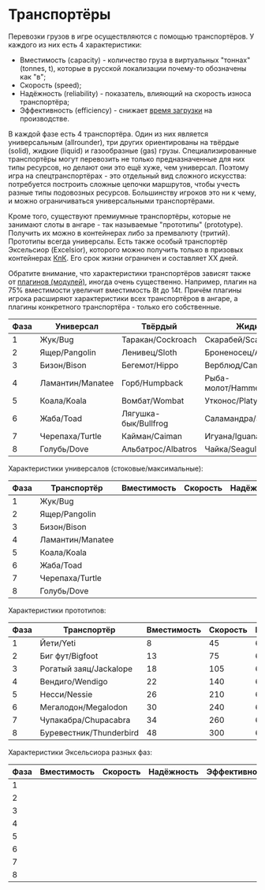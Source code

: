 # Транспортёры

Перевозки грузов в игре осуществляются с помощью транспортёров. У каждого из них есть 4 характеристики:

- Вместимость (capacity) - количество груза в виртуальных "тоннах" (tonnes, t), которые в русской локализации почему-то обозначены как "в";
- Скорость (speed);
- Надёжность (reliability) - показатель, влияющий на скорость износа транспортёра;
- Эффективность (efficiency) - снижает [время загрузки](wt.md) на производстве.

В каждой фазе есть 4 транспортёра. Один из них является универсальным (allrounder), три других ориентированы на твёрдые (solid), жидкие (liquid)
и газообразные (gas) грузы. Специализированные транспортёры могут перевозить не только предназначенные для них типы ресурсов, но делают они это
ещё хуже, чем универсал. Поэтому игра на спецтранспортёрах - это отдельный вид сложного искусства: потребуется построить сложные цепочки маршрутов,
чтобы учесть разные типы подовозных ресурсов. Большинству игроков это ни к чему, и можно ограничиваться универсальными транспортёрами.

Кроме того, существуют премиумные транспортёры, которые не занимают слоты в ангаре - так называемые "прототипы" (prototype). Получить их можно
в контейнерах либо за премвалюту (тритий). Прототипы всегда универсалы. Есть также особый транспортёр Эксельсиор (Excelsior), которого можно
получить только в призовых контейнерах [КпК](cvc.md). Его срок жизни ограничен и составляет XX дней.

Обратите внимание, что характеристики транспортёров зависят также от [плагинов (модулей)](plugins.md), иногда очень существенно. Например,
плагин на 75% вместимости увеличит вместимость 8t до 14t. Причём плагины игрока расширяют характеристики всех транспортёров в ангаре, а плагины
конкретного транспортёра - только его собственные.

 Фаза | Универсал        | Твёрдый              | Жидкий                | Газообразный        | Протип
------|------------------|----------------------|-----------------------|---------------------|-----------------
 1    | Жук/Bug          | Таракан/Cockroach    | Скарабей/Scarab       | Стрекоза/Dragonfly  | Йети/Yeti
 2    | Ящер/Pangolin    | Ленивец/Sloth        | Броненосец/Armadillo  | Муравьед/Aardvark   | Биг фут/Bigfoot
 3    | Бизон/Bison      | Бегемот/Hippo        | Верблюд/Camel         | Полосатик/Razorback | Рогатый заяц/Jackalope
 4    | Ламантин/Manatee | Горб/Humpback        | Рыба-молот/Hammerhead | Кальмар/Calmar      | Вендиго/Wendigo
 5    | Коала/Koala      | Вомбат/Wombat        | Утконос/Platypus      | Кенгуру/Wallaby     | Несси/Nessie
 6    | Жаба/Toad        | Лягушка-бык/Bullfrog | Саламандра/Salamander | Тритон/Newt         | Мегалодон/Megalodon
 7    | Черепаха/Turtle  | Кайман/Caiman        | Игуана/Iguana         | Геккон/Gecko        | Чупакабра/Chupacabra
 8    | Голубь/Dove      | Альбатрос/Albatros   | Чайка/Seagull         | Гриф/Vulture        | Буревестник/Thunderbird

Характеристики универсалов (стоковые/максимальные):

 Фаза | Транспортёр      | Вместимость | Скорость | Надёжность | Эффективность
------|------------------|-------------|----------|------------|-----------------
 1    | Жук/Bug          |             |          |            | 
 2    | Ящер/Pangolin    |             |          |            | 
 3    | Бизон/Bison      |             |          |            | 
 4    | Ламантин/Manatee |             |          |            | 
 5    | Коала/Koala      |             |          |            | 
 6    | Жаба/Toad        |             |          |            | 
 7    | Черепаха/Turtle  |             |          |            | 
 8    | Голубь/Dove      |             |          |            | 

Характеристики прототипов:

 Фаза | Транспортёр             | Вместимость | Скорость | Надёжность | Эффективность
------|-------------------------|-------------|----------|------------|-----------------
 1    | Йети/Yeti               | 8           | 45       | 60%        | 55%
 2    | Биг фут/Bigfoot         | 13          | 75       | 60%        | 55%
 3    | Рогатый заяц/Jackalope  | 18          | 105      | 60%        | 55%
 4    | Вендиго/Wendigo         | 22          | 140      | 60%        | 55%
 5    | Несси/Nessie            | 26          | 210      | 60%        | 55%
 6    | Мегалодон/Megalodon     | 30          | 240      | 60%        | 55%
 7    | Чупакабра/Chupacabra    | 34          | 260      | 60%        | 55%
 8    | Буревестник/Thunderbird | 48          | 300      | 65%        | 60%

Характеристики Эксельсиора разных фаз:

 Фаза | Вместимость | Скорость | Надёжность | Эффективность
------|-------------|----------|------------|-----------------
 1    |             |          |            | 
 2    |             |          |            | 
 3    |             |          |            | 
 4    |             |          |            | 
 5    |             |          |            | 
 6    |             |          |            | 
 7    |             |          |            | 
 8    |             |          |            | 

